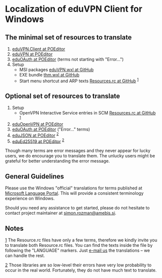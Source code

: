 # Localization of eduVPN Client for Windows


## The minimal set of resources to translate

1. [eduVPN.Client at POEditor](https://poeditor.com/join/project/JNdH23JhOo)
2. [eduVPN at POEditor](https://poeditor.com/join/project/0cJKTOUjzn)
3. [eduOAuth at POEditor](https://poeditor.com/join/project/KluhCNBAWP) (terms not starting with "Error…")
4. Setup
   - MSI packages [eduVPN.wxl at GitHub](https://github.com/Amebis/eduVPN/blob/master/eduVPN.wxl)
   - EXE bundle [thm.wxl at GitHub](https://github.com/Amebis/eduVPN/blob/master/eduVPN.Install/thm.wxl)
   - Start menu shortcut and ARP texts [Resources.rc at GitHub](https://github.com/Amebis/eduVPN/blob/master/eduVPN.Resources/Resources.rc) <sup>[1]</sup>


## Optional set of resources to translate

1. Setup
   - OpenVPN Interactive Service entries in SCM [Resources.rc at GitHub](https://github.com/Amebis/eduVPN/blob/master/eduVPN.Resources/Resources.rc) <sup>[1]</sup>
2. [eduOpenVPN at POEditor](https://poeditor.com/join/project/tkC9Zd0HXN)
3. [eduOAuth at POEditor](https://poeditor.com/join/project/KluhCNBAWP) ("Error..." terms)
4. [eduJSON at POEditor](https://poeditor.com/join/project/0QH1bswu6J) <sup>[2]</sup>
5. [eduEd25519 at POEditor](https://poeditor.com/join/project/O7iLbVa1l6) <sup>[2]</sup>

Though many terms are error messages and they never appear for lucky users, we do encourage you to translate them. The unlucky users might be grateful for better understanding the error message.


## General Guidelines

Please use the Windows "official" translations for terms published at [Microsoft Language Portal](https://www.microsoft.com/en-us/language). This will provide a consistent terminology experience on Windows.

Should you need any assistance to get started, please do not hesitate to contact project maintainer at [simon.rozman@amebis.si](mailto:simon.rozman@amebis.si).


## Notes

[1]: #footnote1
<a name="footnote1">[1]</a> The Resource.rc files have only a few terms, therefore we kindly invite you to translate both Resource.rc files. You can find the texts inside the file by following the "LANGUAGE" markers. Just [e-mail us](mailto:simon.rozman@amebis.si) the translations – we can handle the rest.

[2]: #footnote2
<a name="footnote2">[2]</a> Those libraries are so low-level their errors have very low probability to occur in the real world. Fortunately, they do not have much text to translate.

